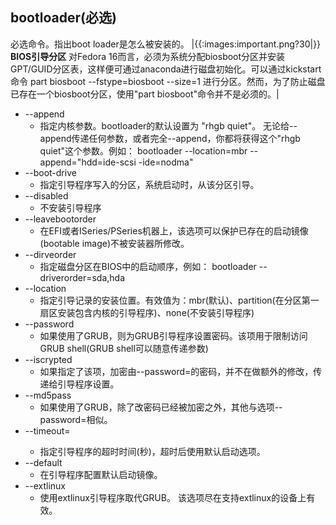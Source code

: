 ## bootloader(必选) 

必选命令。指出boot loader是怎么被安装的。
|{{:images:important.png?30|}} **BIOS引导分区**    对Fedora 16而言，必须为系统分配biosboot分区并安装GPT/GUID分区表，这样便可通过anaconda进行磁盘初始化。可以通过kickstart命令 part biosboot --fstype=biosboot --size=1  进行分区。然而，为了防止磁盘已存在一个biosboot分区，使用"part biosboot"命令并不是必须的。|

  + --append
    + 指定内核参数。bootloader的默认设置为 "rhgb quiet"。 无论给--append传递任何参数，或者完全--append，你都将获得这个"rhgb quiet"这个参数。例如：  bootloader --location=mbr --append="hdd=ide-scsi -ide=nodma" 
  + --boot-drive
    + 指定引导程序写入的分区，系统启动时，从该分区引导。
  + --disabled
    + 不安装引导程序
  + --leavebootorder
    + 在EFI或者ISeries/PSeries机器上，该选项可以保护已存在的启动镜像(bootable image)不被安装器所修改。
  + --dirveorder
    + 指定磁盘分区在BIOS中的启动顺序，例如： bootloader --driverorder=sda,hda
  + --location
    + 指定引导记录的安装位置。有效值为：mbr(默认)、partition(在分区第一扇区安装包含内核的引导程序)、none(不安装引导程序)
  + --password
    + 如果使用了GRUB，则为GRUB引导程序设置密码。该项用于限制访问GRUB shell(GRUB shell可以随意传递参数)
  + --iscrypted
    + 如果指定了该项，加密由--password=的密码，并不在做额外的修改，传递给引导程序设置。
  + --md5pass
    + 如果使用了GRUB，除了改密码已经被加密之外，其他与选项--password=相似。
  + --timeout=<secs>
    + 指定引导程序的超时时间(秒)，超时后使用默认启动选项。
  + --default
    + 在引导程序配置默认启动镜像。
  + --extlinux
    + 使用extlinux引导程序取代GRUB。 该选项尽在支持extlinux的设备上有效。